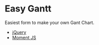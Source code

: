 # Easy Gantt
Easiest form to make your own Gant Chart.

 - [jQuery](https://jquery.com/)
 - [Moment JS](https://momentjs.com/)

